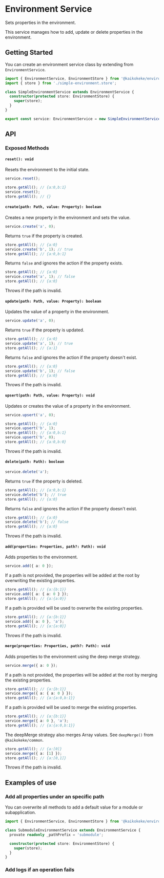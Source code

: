 # Environment Service

Sets properties in the environment.

This service manages how to add, update or delete properties in the environment.

## Getting Started

You can create an environment service class by extending from `EnvironmentService`.

```ts
import { EnvironmentService, EnvironmentStore } from '@kaikokeke/environment';
import { store } from './simple-environment.store';

class SimpleEnvironmentService extends EnvironmentService {
  constructor(protected store: EnvironmentStore) {
    super(store);
  }
}

export const service: EnvironmentService = new SimpleEnvironmentService(store);
```

## API

### Exposed Methods

#### `reset(): void`

Resets the environment to the initial state.

```ts
service.reset();
```

```ts
store.getAll(); // {a:0,b:1}
service.reset();
store.getAll(); // {}
```

#### `create(path: Path, value: Property): boolean`

Creates a new property in the environment and sets the value.

```ts
service.create('a', 0);
```

Returns `true` if the property is created.

```ts
store.getAll(); // {a:0}
service.create('b', 1); // true
store.getAll(); // {a:0,b:1}
```

Returns `false` and ignores the action if the property exists.

```ts
store.getAll(); // {a:0}
service.create('a', 1); // false
store.getAll(); // {a:0}
```

Throws if the path is invalid.

#### `update(path: Path, value: Property): boolean`

Updates the value of a property in the environment.

```ts
service.update('a', 0);
```

Returns `true` if the property is updated.

```ts
store.getAll(); // {a:0}
service.update('a', 1); // true
store.getAll(); // {a:1}
```

Returns `false` and ignores the action if the property doesn't exist.

```ts
store.getAll(); // {a:0}
service.update('b', 1); // false
store.getAll(); // {a:0}
```

Throws if the path is invalid.

#### `upsert(path: Path, value: Property): void`

Updates or creates the value of a property in the environment.

```ts
service.upsert('a', 0);
```

```ts
store.getAll(); // {a:0}
service.upsert('b', 1);
store.getAll(); // {a:0,b:1}
service.upsert('b', 0);
store.getAll(); // {a:0,b:0}
```

Throws if the path is invalid.

#### `delete(path: Path): boolean`

```ts
service.delete('a');
```

Returns `true` if the property is deleted.

```ts
store.getAll(); // {a:0,b:1}
service.delete('b'); // true
store.getAll(); // {a:0}
```

Returns `false` and ignores the action if the property doesn't exist.

```ts
store.getAll(); // {a:0}
service.delete('b'); // false
store.getAll(); // {a:0}
```

Throws if the path is invalid.

#### `add(properties: Properties, path?: Path): void`

Adds properties to the environment.

```ts
service.add({ a: 0 });
```

If a path is not provided, the properties will be added at the root by overwriting the existing properties.

```ts
store.getAll(); // {a:{b:1}}
service.add({ a: { a: 0 } });
store.getAll(); // {a:{a:0}}
```

If a path is provided will be used to overwrite the existing properties.

```ts
store.getAll(); // {a:{b:1}}
service.add({ a: 0 }, 'a');
store.getAll(); // {a:{a:0}}
```

Throws if the path is invalid.

#### `merge(properties: Properties, path?: Path): void`

Adds properties to the environment using the deep merge strategy.

```ts
service.merge({ a: 0 });
```

If a path is not provided, the properties will be added at the root by merging the existing properties.

```ts
store.getAll(); // {a:{b:1}}
service.merge({ a: { a: 0 } });
store.getAll(); // {a:{a:0,b:1}}
```

If a path is provided will be used to merge the existing properties.

```ts
store.getAll(); // {a:{b:1}}
service.merge({ a: 0 }, 'a');
store.getAll(); // {a:{a:0,b:1}}
```

The deepMerge strategy also merges Array values.
See `deepMerge()` from `@kaikokeke/common`.

```ts
store.getAll(); // {a:[0]}
service.merge({ a: [1] });
store.getAll(); // {a:[0,1]}
```

Throws if the path is invalid.

## Examples of use

### Add all properties under an specific path

You can overwrite all methods to add a default value for a module or subapplication.

```ts
import { EnvironmentService, EnvironmentStore } from '@kaikokeke/environment';

class SubmoduleEnvironmentService extends EnvironmentService {
  provate readonly _pathPrefix = 'submodule';

  constructor(protected store: EnvironmentStore) {
    super(store);
  }
}
```

### Add logs if an operation fails

```ts

```
